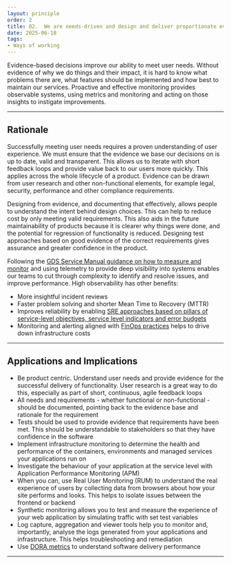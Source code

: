 ```yaml
---
layout: principle
order: 2
title: 02.	We are needs-driven and design and deliver proportionate evidence-based solutions
date: 2025-06-18
tags:
- Ways of working
---
```


Evidence-based decisions improve our ability to meet user needs. Without evidence of why we do things and their impact, it is hard to know what problems there are, what features should be implemented and how best to maintain our services. Proactive and effective monitoring provides observable systems, using metrics and monitoring and acting on those insights to instigate improvements.

---

## Rationale

Successfully meeting user needs requires a proven understanding of user experience.  We must ensure that the evidence we base our decisions on is up to date, valid and transparent.  This allows us to iterate with short feedback loops and provide value back to our users more quickly.   This applies across the whole lifecycle of a product. Evidence can be drawn from user research and other non-functional elements, for example legal, security, performance and other compliance requirements.

Designing from evidence, and documenting that effectively, allows people to understand the intent behind design choices. This can help to reduce cost by only meeting valid requirements. This also aids in the future maintainability of products because it is clearer why things were done, and the potential for regression of functionality is reduced. Designing test approaches based on good evidence of the correct requirements gives assurance and greater confidence in the product.

Following the [GDS Service Manual guidance on how to measure and monitor](https://www.gov.uk/service-manual/technology/monitoring-the-status-of-your-service) and using telemetry to provide deep visibility into systems enables our teams to cut through complexity to identify and resolve issues, and improve performance. High observability has other benefits:

- More insightful incident reviews
- Faster problem solving and shorter Mean Time to Recovery (MTTR)
- Improves reliability by enabling [SRE approaches based on pillars of service-level objectives, service level indicators and error budgets](https://sre.google/sre-book/introduction/)
- Monitoring and alerting aligned with [FinOps practices](https://www.finops.org/introduction/what-is-finops/) helps to drive down infrastructure costs
---

## Applications and Implications

- Be product centric. Understand user needs and provide evidence for the successful delivery of functionality. User research is a great way to do this, especially as part of short, continuous, agile feedback loops
- All needs and requirements - whether functional or non-functional - should be documented, pointing back to the evidence base and rationale for the requirement
- Tests should be used to provide evidence that requirements have been met. This should be understandable to stakeholders so that they have confidence in the software
- Implement infrastructure monitoring to determine the health and performance of the containers, environments and managed services your applications run on
- Investigate the behaviour of your application at the service level with Application Performance Monitoring (APM)
- When you can, use Real User Monitoring (RUM) to understand the real experience of users by collecting data from browsers about how your site performs and looks. This helps to isolate issues between the frontend or backend
- Synthetic monitoring allows you to test and measure the experience of your web application by simulating traffic with set test variables
- Log capture, aggregation and viewer tools help you to monitor and, importantly, analyse the logs generated from your applications and infrastructure. This helps troubleshooting and remediation
- Use [DORA metrics](https://cloud.google.com/blog/products/devops-sre/announcing-dora-2021-accelerate-state-of-devops-report) to understand software delivery performance

---
